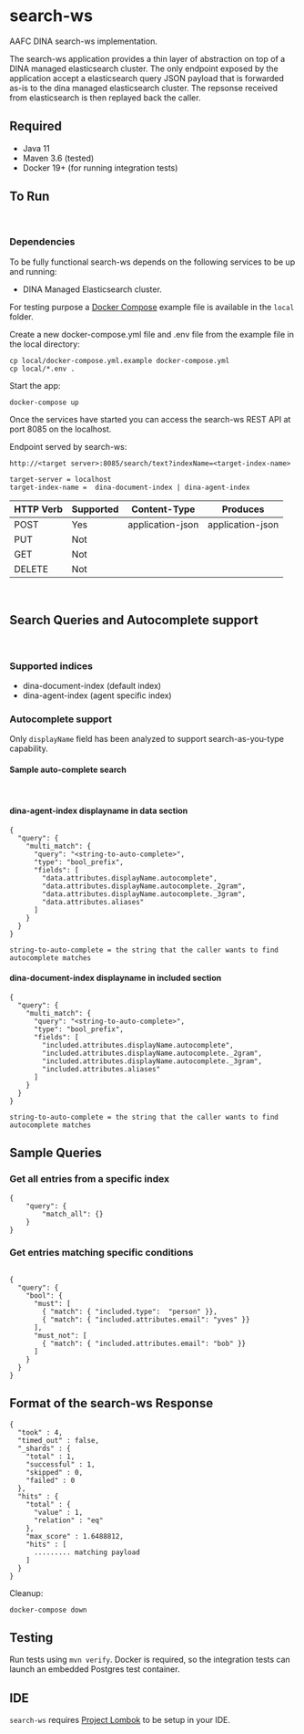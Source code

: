 # search-ws

AAFC DINA search-ws implementation.

The search-ws application provides a thin layer of abstraction on top of a DINA managed elasticsearch cluster. The only endpoint exposed by the application accept a elasticsearch query JSON payload that is forwarded as-is to the dina managed elasticsearch cluster. The repsonse received from elasticsearch is then replayed back the caller.


## Required

* Java 11
* Maven 3.6 (tested)
* Docker 19+ (for running integration tests)

## To Run
<br/>

### Dependencies
To be fully functional search-ws depends on the following services to be up and running:
* DINA Managed Elasticsearch cluster.


For testing purpose a [Docker Compose](https://docs.docker.com/compose/) example file is available in the `local` folder.

Create a new docker-compose.yml file and .env file from the example file in the local directory:

```
cp local/docker-compose.yml.example docker-compose.yml
cp local/*.env .
```

Start the app:

```
docker-compose up
```

Once the services have started you can access the search-ws REST API at port 8085 on the localhost.

Endpoint served by search-ws:

```
http://<target server>:8085/search/text?indexName=<target-index-name>

target-server = localhost
target-index-name =  dina-document-index | dina-agent-index

``` 

| HTTP Verb | Supported | Content-Type | Produces |
| --------------- | --------------- | --------------- | --- |
| POST | Yes | application-json | application-json |
| PUT | Not |  | |
| GET | Not |  | |
| DELETE | Not | | |

<br/>

## Search Queries and Autocomplete support
<br/>

### Supported indices
- dina-document-index (default index)
- dina-agent-index (agent specific index)

### Autocomplete support
Only `displayName` field has been analyzed to support search-as-you-type capability.


#### Sample auto-complete search
<br/>

#### dina-agent-index displayname in data section

```
{
  "query": {
    "multi_match": {
      "query": "<string-to-auto-complete>",
      "type": "bool_prefix",
      "fields": [
        "data.attributes.displayName.autocomplete",
        "data.attributes.displayName.autocomplete._2gram",
        "data.attributes.displayName.autocomplete._3gram",
        "data.attributes.aliases"
      ] 
    }
  }
}

string-to-auto-complete = the string that the caller wants to find autocomplete matches

```

#### dina-document-index displayname in included section

```
{
  "query": {
    "multi_match": {
      "query": "<string-to-auto-complete>",
      "type": "bool_prefix",
      "fields": [
        "included.attributes.displayName.autocomplete",
        "included.attributes.displayName.autocomplete._2gram",
        "included.attributes.displayName.autocomplete._3gram",
        "included.attributes.aliases"
      ] 
    }
  }
}

string-to-auto-complete = the string that the caller wants to find autocomplete matches

```


## Sample Queries

### Get all entries from a specific index

```
{
    "query": {
        "match_all": {}
    }
}

```


### Get entries matching specific conditions

```

{
  "query": {
    "bool": {
      "must": [
        { "match": { "included.type":  "person" }},
        { "match": { "included.attributes.email": "yves" }}
      ],
      "must_not": [
        { "match": { "included.attributes.email": "bob" }}
      ]
    }
  }
}

```

## Format of the search-ws Response

```
{
  "took" : 4,
  "timed_out" : false,
  "_shards" : {
    "total" : 1,
    "successful" : 1,
    "skipped" : 0,
    "failed" : 0
  },
  "hits" : {
    "total" : {
      "value" : 1,
      "relation" : "eq"
    },
    "max_score" : 1.6488812,
    "hits" : [
      ......... matching payload
    ]
  }
}

```

Cleanup:
```
docker-compose down
```

## Testing
Run tests using `mvn verify`. Docker is required, so the integration tests can launch an embedded Postgres test container.

## IDE

`search-ws` requires [Project Lombok](https://projectlombok.org/) to be setup in your IDE.

